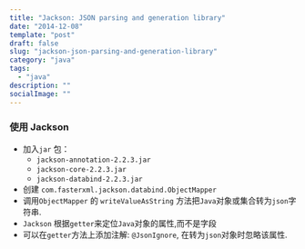 ```yaml
---
title: "Jackson: JSON parsing and generation library"
date: "2014-12-08"
template: "post"
draft: false
slug: "jackson-json-parsing-and-generation-library"
category: "java"
tags:
  - "java"
description: ""
socialImage: ""
---
```


### 使用 Jackson

- 加入`jar` 包：
  - `jackson-annotation-2.2.3.jar`
  - `jackson-core-2.2.3.jar`
  - `jackson-databind-2.2.3.jar`
- 创建 `com.fasterxml.jackson.databind.ObjectMapper`
- 调用`ObjectMapper` 的 `writeValueAsString` 方法把`Java`对象或集合转为`json`字符串.
- `Jackson` 根据`getter`来定位`Java`对象的属性,而不是字段
- 可以在`getter`方法上添加注解: `@JsonIgnore`, 在转为`json`对象时忽略该属性.
